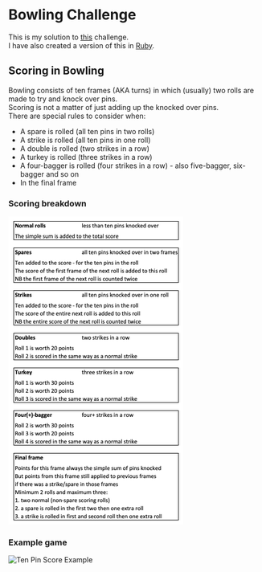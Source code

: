 
Bowling Challenge
=================

This is my solution to [this](https://github.com/makersacademy/bowling-challenge) challenge.  
I have also created a version of this in [Ruby](https://github.com/AdamusBG/bowling-challenge-ruby).  

## Scoring in Bowling  

Bowling consists of ten frames (AKA turns) in which (usually) two rolls are made to try and knock over pins.  
Scoring is not a matter of just adding up the knocked over pins.  
There are special rules to consider when:  

- A spare is rolled (all ten pins in two rolls)  
- A strike is rolled (all ten pins in one roll)  
- A double is rolled (two strikes in a row)  
- A turkey is rolled (three strikes in a row)  
- A four-bagger is rolled (four strikes in a row) - also five-bagger, six-bagger and so on  
- In the final frame  

### Scoring breakdown

![Scoring Breakdown](images/scoring_breakdown.png)

### Example game

![Ten Pin Score Example](images/example_ten_pin_scoring.png)
